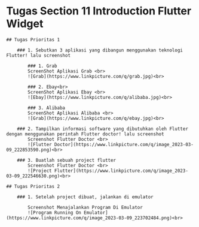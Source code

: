 # Tugas Section 11 Introduction Flutter Widget

    ## Tugas Prioritas 1

        ### 1. Sebutkan 3 aplikasi yang dibangun menggunakan teknologi Flutter! lalu screenshot
            
            ### 1. Grab
            ScreenShot Aplikasi Grab <br>
            ![Grab](https://www.linkpicture.com/q/grab.jpg)<br>

            ### 2. Ebay<br>
            ScreenShot Aplikasi Ebay <br>
            ![Ebay](https://www.linkpicture.com/q/alibaba.jpg)<br>

            ### 3. Alibaba
            ScreenShot Aplikasi Alibaba <br>
            ![Grab](https://www.linkpicture.com/q/ebay.jpg)<br>

        ### 2. Tampilkan informasi software yang dibutuhkan oleh Flutter dengan menggunakan perintah Flutter doctor! lalu screenshot
            Screenshot Flutter Doctor <br>
            ![Flutter Doctor](https://www.linkpicture.com/q/image_2023-03-09_222853590.png)<br>

        ### 3. Buatlah sebuah project flutter
            Screenshot Flutter Doctor <br>
            ![Project Flutter](https://www.linkpicture.com/q/image_2023-03-09_222546630.png)<br>

    ## Tugas Prioritas 2

        ### 1. Setelah project dibuat, jalankan di emulator 

            Screenshot Menajalankan Program Di Emulator
            ![Program Running On Emulator](https://www.linkpicture.com/q/image_2023-03-09_223702484.png)<br>
